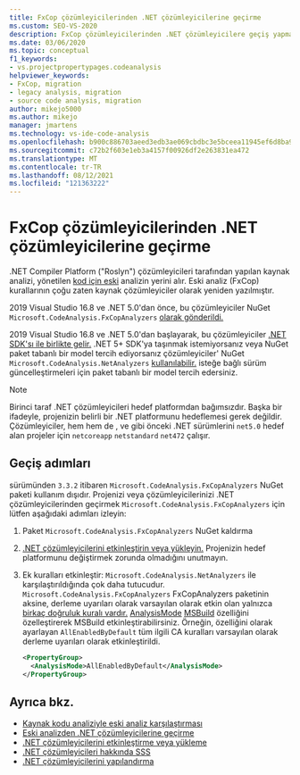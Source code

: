 ```yaml
---
title: FxCop çözümleyicilerinden .NET çözümleyicilerine geçirme
ms.custom: SEO-VS-2020
description: FxCop çözümleyicilerinden .NET çözümleyicilere geçiş yapmayı öğrenin
ms.date: 03/06/2020
ms.topic: conceptual
f1_keywords:
- vs.projectpropertypages.codeanalysis
helpviewer_keywords:
- FxCop, migration
- legacy analysis, migration
- source code analysis, migration
author: mikejo5000
ms.author: mikejo
manager: jmartens
ms.technology: vs-ide-code-analysis
ms.openlocfilehash: b900c886703aeed3edb3ae069cbdbc3e5bceea11945ef6d8ba92fc85aa3c76b2
ms.sourcegitcommit: c72b2f603e1eb3a4157f00926df2e263831ea472
ms.translationtype: MT
ms.contentlocale: tr-TR
ms.lasthandoff: 08/12/2021
ms.locfileid: "121363222"
---
```

# <a name="migrate-from-fxcop-analyzers-to-net-analyzers"></a>FxCop çözümleyicilerinden .NET çözümleyicilerine geçirme

.NET Compiler Platform ("Roslyn") çözümleyicileri tarafından yapılan kaynak analizi, yönetilen [kod için eski](code-analysis-for-managed-code-overview.md) analizin yerini alır. Eski analiz (FxCop) kurallarının çoğu zaten kaynak çözümleyiciler olarak yeniden yazılmıştır.

2019 Visual Studio 16.8 ve .NET 5.0'dan önce, bu çözümleyiciler NuGet `Microsoft.CodeAnalysis.FxCopAnalyzers` [olarak gönderildi.](https://www.nuget.org/packages/Microsoft.CodeAnalysis.FxCopAnalyzers)

2019 Visual Studio 16.8 ve .NET 5.0'dan başlayarak, bu çözümleyiciler [.NET SDK'sı ile birlikte gelir.](/dotnet/fundamentals/code-analysis/overview) .NET 5+ SDK'ya taşınmak istemiyorsanız veya NuGet paket tabanlı bir model tercih ediyorsanız çözümleyiciler' NuGet `Microsoft.CodeAnalysis.NetAnalyzers` [kullanılabilir.](https://www.nuget.org/packages/Microsoft.CodeAnalysis.NetAnalyzers) isteğe bağlı sürüm güncelleştirmeleri için paket tabanlı bir model tercih edersiniz.

> [!NOTE]
> Birinci taraf .NET çözümleyicileri hedef platformdan bağımsızdır. Başka bir ifadeyle, projenizin belirli bir .NET platformunu hedeflemesi gerek değildir. Çözümleyiciler, hem hem de , ve gibi önceki .NET sürümlerini `net5.0` hedef alan projeler için `netcoreapp` `netstandard` `net472` çalışır.

## <a name="migration-steps"></a>Geçiş adımları

sürümünden `3.3.2` itibaren `Microsoft.CodeAnalysis.FxCopAnalyzers` NuGet paketi kullanım dışıdır. Projenizi veya çözümleyicilerinizi .NET çözümleyicilerinden geçirmek `Microsoft.CodeAnalysis.FxCopAnalyzers` için lütfen aşağıdaki adımları izleyin:

1. Paket `Microsoft.CodeAnalysis.FxCopAnalyzers` NuGet kaldırma

2. [.NET çözümleyicilerini etkinleştirin veya yükleyin.](install-net-analyzers.md) Projenizin hedef platformunu değiştirmek zorunda olmadığını unutmayın.

3. Ek kuralları etkinleştir: `Microsoft.CodeAnalysis.NetAnalyzers` ile karşılaştırıldığında çok daha tutucudur. `Microsoft.CodeAnalysis.FxCopAnalyzers` FxCopAnalyzers paketinin aksine, derleme uyarıları olarak varsayılan olarak etkin olan yalnızca [birkaç doğruluk kuralı vardır.](/dotnet/fundamentals/code-analysis/overview#enabled-rules) [AnalysisMode](/dotnet/core/project-sdk/msbuild-props#analysismode) [MSBuild](/dotnet/fundamentals/code-analysis/overview#enable-additional-rules) özelliğini özelleştirerek MSBuild etkinleştirabilirsiniz. Örneğin, özelliğini olarak ayarlayan `AllEnabledByDefault` tüm ilgili CA kuralları varsayılan olarak derleme uyarıları olarak etkinleştirildi.

   ```xml
   <PropertyGroup>
     <AnalysisMode>AllEnabledByDefault</AnalysisMode>
   </PropertyGroup>
   ```

## <a name="see-also"></a>Ayrıca bkz.

- [Kaynak kodu analiziyle eski analiz karşılaştırması](net-analyzers-faq.yml#what-s-the-difference-between-legacy-fxcop-and--net-analyzers-)
- [Eski analizden .NET çözümleyicilerine geçirme](migrate-from-legacy-analysis-to-net-analyzers.md)
- [.NET çözümleyicilerini etkinleştirme veya yükleme](install-net-analyzers.md)
- [.NET çözümleyicileri hakkında SSS](net-analyzers-faq.yml)
- [.NET çözümleyicilerini yapılandırma](/dotnet/fundamentals/code-analysis/code-quality-rule-options)
